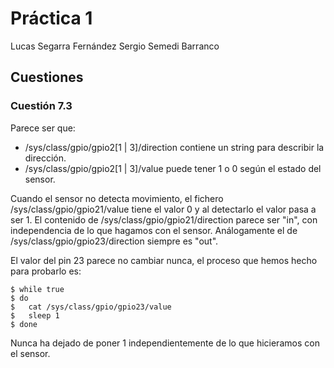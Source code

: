 # Práctica 1  
Lucas Segarra Fernández
Sergio Semedi Barranco
## Cuestiones
### Cuestión 7.3

Parece ser que: 
* /sys/class/gpio/gpio2[1 | 3]/direction contiene un string para describir la dirección.
* /sys/class/gpio/gpio2[1 | 3]/value puede tener 1 o 0 según el estado del sensor.

Cuando el sensor no detecta movimiento, el fichero /sys/class/gpio/gpio21/value tiene el valor 0 y al detectarlo el valor pasa a ser 1. 
El contenido de /sys/class/gpio/gpio21/direction parece ser "in", con independencia de lo que hagamos con el sensor. Análogamente el de /sys/class/gpio/gpio23/direction siempre es "out".

El valor del pin 23 parece no cambiar nunca, el proceso que hemos hecho para probarlo es:

    $ while true
    $ do
    $   cat /sys/class/gpio/gpio23/value
    $   sleep 1
    $ done 

Nunca ha dejado de poner 1 independientemente de lo que hicieramos con el sensor.
